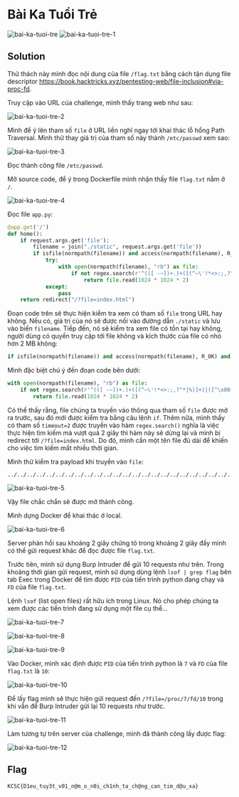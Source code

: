 # Bài Ka Tuổi Trẻ

![bai-ka-tuoi-tre](images/bai-ka-tuoi-tre.png)
![bai-ka-tuoi-tre-1](images/bai-ka-tuoi-tre-1.png)

## Solution

Thử thách này mình đọc nội dung của file `/flag.txt` bằng cách tận dụng file descriptor <https://book.hacktricks.xyz/pentesting-web/file-inclusion#via-proc-fd>.

Truy cập vào URL của challenge, mình thấy trang web như sau:

![bai-ka-tuoi-tre-2](images/bai-ka-tuoi-tre-2.png)

Mình để ý lên tham số `file` ở URL liền nghĩ ngay tới khai thác lỗ hổng Path Traversal. Mình thử thay giá trị của tham số này thành `/etc/passwd` xem sao:

![bai-ka-tuoi-tre-3](images/bai-ka-tuoi-tre-3.png)

Đọc thành công file `/etc/passwd`.

Mở source code, để ý trong Dockerfile mình nhận thấy file `flag.txt` nằm ở `/`.

![bai-ka-tuoi-tre-4](images/bai-ka-tuoi-tre-4.png)

Đọc file `app.py`:

```python
@app.get('/')
def home():
    if request.args.get('file'):
        filename = join("./static", request.args.get('file'))
        if isfile(normpath(filename)) and access(normpath(filename), R_OK) and (stat(normpath(filename)).st_size < 1024 * 1024 * 2):
            try:
                with open(normpath(filename), "rb") as file:
                    if not regex.search(r'^(([ -~])+.)+([(^~\'!*<>:;,?"*|%)]+)|([^\x00-\x7F]+)(([ -~])+.)+$', filename, timeout=2) and "flag" not in filename:
                        return file.read(1024 * 1024 * 2)
            except:
                pass
    return redirect("/?file=index.html")
```

Đoạn code trên sẽ thực hiện kiểm tra xem có tham số `file` trong URL hay không. Nếu có, giá trị của nó sẽ được nối vào đường dẫn `./static` và lưu vào biến `filename`. Tiếp đến, nó sẽ kiểm tra xem file có tồn tại hay không, người dùng có quyền truy cập tới file không và kích thước của file có nhỏ hơn 2 MB không:

```python
if isfile(normpath(filename)) and access(normpath(filename), R_OK) and (stat(normpath(filename)).st_size < 1024 * 1024 * 2):
```

Mình đặc biệt chú ý đến đoạn code bên dưới:

```python
with open(normpath(filename), "rb") as file:
    if not regex.search(r'^(([ -~])+.)+([(^~\'!*<>:;,?"*|%)]+)|([^\x00-\x7F]+)(([ -~])+.)+$', filename, timeout=2) and "flag" not in filename:
        return file.read(1024 * 1024 * 2)
```

Có thể thấy rằng, file chúng ta truyền vào thông qua tham số `file` được mở ra trước, sau đó mới được kiểm tra bằng câu lệnh `if`. Thêm nữa, mình thấy có tham số `timeout=2` được truyền vào hàm `regex.search()` nghĩa là việc thực hiện tìm kiếm mà vượt quá 2 giây thì hàm này sẽ dừng lại và mình bị redirect tới `/?file=index.html`. Do đó, mình cần một tên file đủ dài để khiến cho việc tìm kiếm mất nhiều thời gian.

Mình thử kiểm tra payload khi truyền vào `file`:

```text
../../../../../../../../../../../../../../../../../../../../../../../../../../../../../../../../../../../../../../../../../../../../../../../../../../../../../../../../../../../../../../../../../../../../../../../../../../../../../../../../../../../../../../../../../../../../../../../../../../../../../../../../../../../../../../../../../../../../../../../../../../../../../../../../../../../../../../../../../../../../../../../../../../../../../../../../../../../../../../../../../../../../../../../../../../../../../../../../../../../../../../../../../../../../../../../../../../../../../../../../../../../../../../../../../../../../../../../../../../../../../../../../../../../../../../../../../../../../../../../flag.txt
```

![bai-ka-tuoi-tre-5](images/bai-ka-tuoi-tre-5.png)

Vậy file chắc chắn sẽ được mở thành công.

Mình dựng Docker để khai thác ở local.

![bai-ka-tuoi-tre-6](images/bai-ka-tuoi-tre-6.png)

Server phản hồi sau khoảng 2 giây chứng tỏ trong khoảng 2 giây đấy mình có thể gửi request khác để đọc được file `flag.txt`.

Trước tiên, mình sử dụng Burp Intruder để gửi 10 requests như trên. Trong khoảng thời gian gửi request, mình sử dụng dùng lệnh `lsof | grep flag` bên tab Exec trong Docker để tìm được `PID` của tiến trình python đang chạy và `FD` của file `flag.txt`.

Lệnh `lsof` (list open files) rất hữu ích trong Linux. Nó cho phép chúng ta xem được các tiến trình đang sử dụng một file cụ thể...

![bai-ka-tuoi-tre-7](images/bai-ka-tuoi-tre-7.png)

![bai-ka-tuoi-tre-8](images/bai-ka-tuoi-tre-8.png)

![bai-ka-tuoi-tre-9](images/bai-ka-tuoi-tre-9.png)

Vào Docker, mình xác định được `PID` của tiến trình python là `7` và `FD` của file `flag.txt` là `10`:

![bai-ka-tuoi-tre-10](images/bai-ka-tuoi-tre-10.png)

Để lấy flag mình sẽ thực hiện gửi request đến `/?file=/proc/7/fd/10` trong khi vẫn để Burp Intruder gửi lại 10 requests như trước.


![bai-ka-tuoi-tre-11](images/bai-ka-tuoi-tre-11.png)

Làm tương tự trên server của challenge, mình đã thành công lấy được flag:

![bai-ka-tuoi-tre-12](images/bai-ka-tuoi-tre-12.png)

## Flag

`KCSC{D1eu_tuу3t_v01_n@m_o_n0i_ch1nh_ta_ch@ng_can_tim_d@u_xa}`
